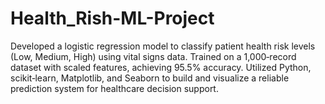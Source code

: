 # Health_Rish-ML-Project
Developed a logistic regression model to classify patient health risk levels (Low, Medium, High) using vital signs data. Trained on a 1,000‑record dataset with scaled features, achieving 95.5% accuracy. Utilized Python, scikit‑learn, Matplotlib, and Seaborn to build and visualize a reliable prediction system for healthcare decision support.
